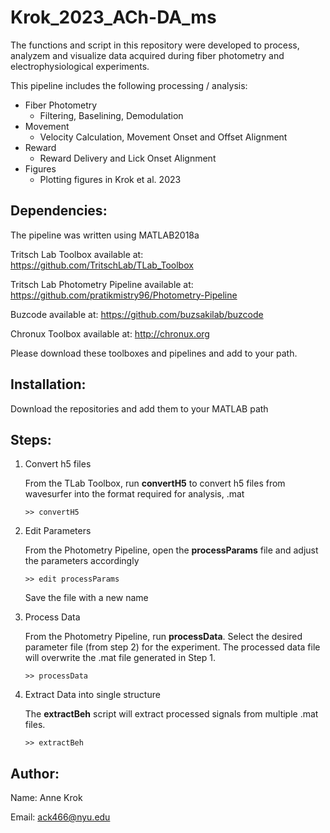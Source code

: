 # Krok_2023_ACh-DA_ms

The functions and script in this repository were developed to process, analyzem and visualize data acquired during fiber photometry and electrophysiological experiments. 

This pipeline includes the following processing / analysis:

* Fiber Photometry
  * Filtering, Baselining, Demodulation
* Movement
  * Velocity Calculation, Movement Onset and Offset Alignment
* Reward
  * Reward Delivery and Lick Onset Alignment
* Figures
  * Plotting figures in Krok et al. 2023


## Dependencies:

The pipeline was written using MATLAB2018a

Tritsch Lab Toolbox available at: https://github.com/TritschLab/TLab_Toolbox

Tritsch Lab Photometry Pipeline available at: https://github.com/pratikmistry96/Photometry-Pipeline

Buzcode available at: https://github.com/buzsakilab/buzcode

Chronux Toolbox available at: http://chronux.org

Please download these toolboxes and pipelines and add to your path.

## Installation:

Download the repositories and add them to your MATLAB path

## Steps:

1. Convert h5 files

      From the TLab Toolbox, run **convertH5** to convert h5 files from wavesurfer into the format required for analysis, .mat

       >> convertH5

2. Edit Parameters
      
      From the Photometry Pipeline, open the **processParams** file and adjust the parameters accordingly

       >> edit processParams

      Save the file with a new name

3. Process Data

      From the Photometry Pipeline, run **processData**. Select the desired parameter file (from step 2) for the experiment. The processed data file will overwrite the .mat file generated in Step 1.

       >> processData
    
4. Extract Data into single structure

      The **extractBeh** script will extract processed signals from multiple .mat files.

       >> extractBeh


## Author:

Name: Anne Krok

Email: ack466@nyu.edu
